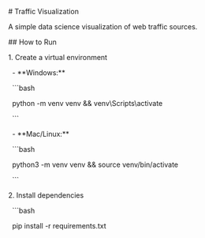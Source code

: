 \# Traffic Visualization  



A simple data science visualization of web traffic sources.  



\## How to Run  



1\. Create a virtual environment  

&nbsp;  - \*\*Windows:\*\*  

&nbsp;    ```bash

&nbsp;    python -m venv venv \&\& venv\\Scripts\\activate

&nbsp;    ```

&nbsp;  - \*\*Mac/Linux:\*\*  

&nbsp;    ```bash

&nbsp;    python3 -m venv venv \&\& source venv/bin/activate

&nbsp;    ```



2\. Install dependencies  

&nbsp;  ```bash

&nbsp;  pip install -r requirements.txt

